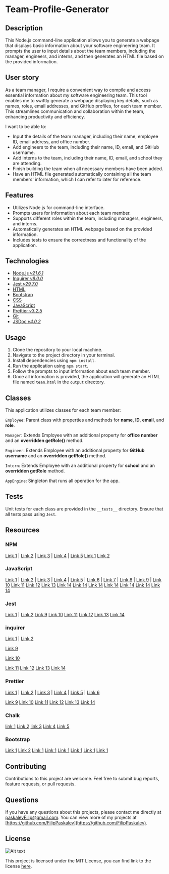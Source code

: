 # Team-Profile-Generator

## Description

This Node.js command-line application allows you to generate a webpage that displays basic information about your software engineering team. It prompts the user to input details about the team members, including the manager, engineers, and interns, and then generates an HTML file based on the provided information.

## User story

As a team manager, I require a convenient way to compile and access essential information about my software engineering team. This tool enables me to swiftly generate a webpage displaying key details, such as names, roles, email addresses, and GitHub profiles, for each team member. This streamlines communication and collaboration within the team, enhancing productivity and efficiency.

I want to be able to:

- Input the details of the team manager, including their name, employee ID, email address, and office number.
- Add engineers to the team, including their name, ID, email, and GitHub username.
- Add interns to the team, including their name, ID, email, and school they are attending.
- Finish building the team when all necessary members have been added.
- Have an HTML file generated automatically containing all the team members' information, which I can refer to later for reference.

## Features

- Utilizes Node.js for command-line interface.
- Prompts users for information about each team member.
- Supports different roles within the team, including managers, engineers, and interns.
- Automatically generates an HTML webpage based on the provided information.
- Includes tests to ensure the correctness and functionality of the application.

## Technologies
- [Node.js *v21.6.1*](https://nodejs.org/en)
- [Inquirer *v8.0.0*](https://www.npmjs.com/package/inquirer/v/8.0.0#documentation)
- [Jest *v29.7.0*](https://jestjs.io/)
- [HTML](https://html.com/)
- [Bootstrap](https://getbootstrap.com/)
- [CSS](https://www.w3.org/Style/CSS/Overview.en.html)
- [JavaScript](https://www.javascript.com/)
- [Prettier *v3.2.5*](https://prettier.io/)
- [Git](https://git-scm.com/)
- [JSDoc *v4.0.2*](https://jsdoc.app/)

## Usage

1. Clone the repository to your local machine.
2. Navigate to the project directory in your terminal.
3. Install dependencies using ```npm install```.
4. Run the application using ```npm start```.
5. Follow the prompts to input information about each team member.
6. Once all information is provided, the application will generate an HTML file named ```team.html``` in the ```output``` directory.

## Classes
This application utilizes classes for each team member:

```Employee```: Parent class with properties and methods for **name**, **ID**, **email**, and **role**.

```Manager```: Extends Employee with an additional property for **office number** and an **overridden getRole()** method.

```Engineer```: Extends Employee with an additional property for **GitHub username** and an **overridden getRole()** method.

```Intern```: Extends Employee with an additional property for **school** and an **overridden getRole** method.

```AppEngine```: Singleton that runs all operation for the app.

## Tests

Unit tests for each class are provided in the ```__tests__``` directory. Ensure that all tests pass using ```Jest```.

## Resources

### NPM

[Link 1](https://www.geeksforgeeks.org/introduction-to-npm-scripts) | 
[Link 2](https://docs.npmjs.com/cli/v10/using-npm/scripts) | 
[Link 3](https://docs.npmjs.com/cli/v6/commands/npm-test) | 
[Link 4](https://docs.npmjs.com/cli/v6/commands/npm-start) | 
[Link 5](https://www.knowledgehut.com/blog/web-development/package-json-scripts-node-js)
[Link 1](https://codedamn.com/news/nodejs/remove-npm-package)
[Link 2](https://docs.npmjs.com/uninstalling-packages-and-dependencies)

### JavaScript

[Link 1](https://www.sohamkamani.com/javascript/enums/) | 
[Link 2](https://developer.mozilla.org/en-US/docs/Web/JavaScript/Reference/Classes/constructor) | 
[Link 3](https://developer.mozilla.org/en-US/docs/Web/JavaScript/Guide/Using_classes) | 
[Link 4](https://developer.mozilla.org/en-US/docs/Web/JavaScript/Reference/Classes) | 
[Link 5](https://developer.mozilla.org/en-US/docs/Web/JavaScript/Reference/Functions/set) | 
[Link 6](https://developer.mozilla.org/en-US/docs/Web/JavaScript/Reference/Classes/Static_initialization_blocks) | 
[Link 7](https://developer.mozilla.org/en-US/docs/Web/JavaScript/Reference/Classes/constructor#examples) |
[Link 8](https://stackoverflow.com/questions/21194934/how-to-create-a-directory-if-it-doesnt-exist-using-node-js) |
[Link 9](https://stackoverflow.com/questions/13696148/node-js-create-folder-or-use-existing) |
[Link 10](https://nodejs.org/en/learn/manipulating-files/reading-files-with-nodejs)
[Link 11](https://www.simplilearn.com/tutorials/javascript-tutorial/email-validation-in-javascript)
[Link 12](https://emaillistvalidation.com/blog/email-validation-in-javascript-using-regular-expressions-the-ultimate-guide/)
[Link 13](https://woocoders.com/how-to-validate-email-in-js/)
[Link 14](https://www.youtube.com/watch?v=UQnEWtA9l1A)
[Link 14](https://javascript.plainenglish.io/validate-phone-number-in-javascript-9528fa93a7f0)
[Link 14](https://www.javascript-coder.com/form-validation/javascript-form-validation-phone-number/)
[Link 14](https://stackoverflow.com/questions/4338267/validate-phone-number-with-javascript)
[Link 14]()
[Link 14]()
[Link 14]()

### Jest

[Link 1](https://jestjs.io/docs/cli#--testnamepatternregex) | 
[Link 2](https://jestjs.io/docs/configuration) 
[Link 9](https://jestjs.io/docs/setup-teardown)
[Link 10]()
[Link 11]()
[Link 12]()
[Link 13]()
[Link 14]()

### inquirer

[Link 1](https://github.com/sboudrias/Inquirer.js) | 
[Link 2](https://www.npmjs.com/package/inquirer/v/8.0.0) 

[Link 9](https://www.digitalocean.com/community/tutorials/nodejs-interactive-command-line-prompts)

[Link 10](https://github.com/SBoudrias/Inquirer.js#plugins)

[Link 11](https://github.com/SBoudrias/Inquirer.js/blob/master/packages/inquirer/README.md)
[Link 12]()
[Link 13]()
[Link 14]()

### Prettier

[Link 1](https://prettier.io/docs/en/configuration.html) | 
[Link 2](https://prettier.io/docs/en/options.html#print-width) | 
[Link 3](https://prettier.io/docs/en/options.) | 
[Link 4](html#:~:text=For%20readability%20we%20recommend%20against,up%20long%20lines%20for%20readability.) | 
[Link 5](https://stackoverflow.com/questions/45404823/how-to-remove-semicolons-in-prettier) | 
[Link 6](https://prettier.io/docs/en/ignore.html) 

[Link 9]()
[Link 10]()
[Link 11]()
[Link 12]()
[Link 13]()
[Link 14]()

### Chalk
[link 1](https://www.npmjs.com/package/chalk)
[Link 2](https://github.com/chalk/chalk)
[link 3](https://github.com/chalk/chalk#readme)
[Link 4](https://stackoverflow.com/questions/70309135/chalk-error-err-require-esm-require-of-es-module)
[Link 5](https://www.npmjs.com/package/chalk/v/4.1.2)
[]()
[]()
[]()
[]()

### Bootstrap
[Link 1](https://getbootstrap.com/docs/4.0/utilities/spacing/)
[Link 2](https://getbootstrap.com/docs/4.3/utilities/sizing/)
[Link 1]()
[Link 1]()
[Link 1]()
[Link 1]()
[Link 1]()
[Link 1]()

## Contributing

Contributions to this project are welcome. Feel free to submit bug reports, feature requests, or pull requests.

## Questions

If you have any questions about this projects, please contact me directly at paskalevFilip@gmail.com. You can view more of my projects at [https://github.com/FilipPaskalev](https://github.com/FilipPaskalev).

## License

<img title="a title" alt="Alt text" src="./readme/mit-photo.png">

This project is licensed under the MIT License, you can find link to the license  [here](https://github.com/FilipPaskalev/Team-Profile-Generator/blob/main/LICENSE).
